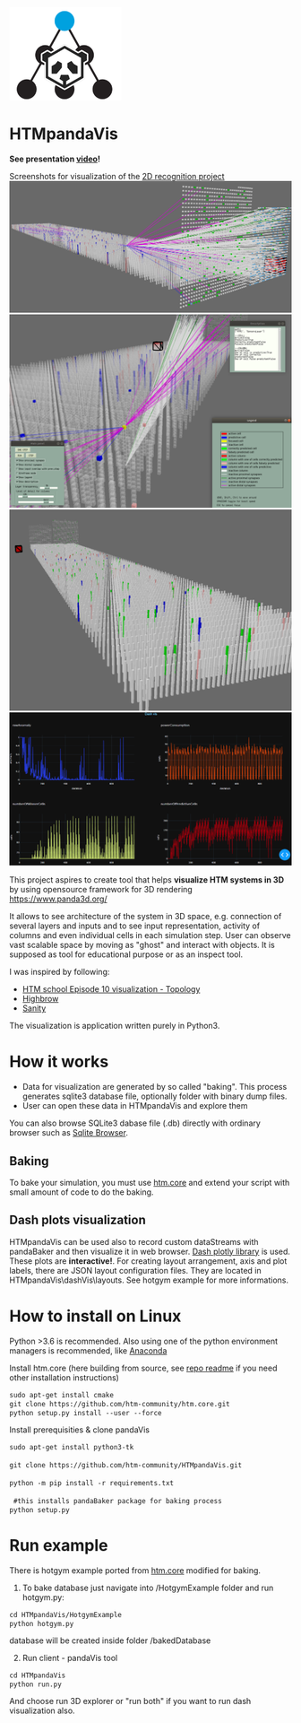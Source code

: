 ![HTMpandaVis](images/HTMpandaVis.png)
# HTMpandaVis
**See presentation [video](https://youtu.be/c1aJq0p-9uY)!**

Screenshots for visualization of the [2D recognition project](https://discourse.numenta.org/t/2d-object-recognition-project/5465/92)
![img1](images/img1.png)
![img2](images/img2.png)
![img2](images/img3.png)
![dash visualization](images/dashVis.png)

This project aspires to create tool that helps **visualize HTM systems in 3D** by using opensource framework for 3D rendering https://www.panda3d.org/

It allows to see architecture of the system in 3D space, e.g. connection of several layers and inputs and to see input representation,
activity of columns and even individual cells in each simulation step.
User can observe vast scalable space by moving as "ghost" and interact with objects.
It is supposed as tool for educational purpose or as an inspect tool.

I was inspired by following:
- [HTM school Episode 10 visualization - Topology](https://www.youtube.com/watch?v=HTW2Q_UrkAw&t=688s)
- [Highbrow](https://github.com/htm-community/highbrow)
- [Sanity](https://github.com/htm-community/sanity-nupic) 

The visualization is application written purely in Python3.

# How it works
* Data for visualization are generated by so called "baking". This process generates sqlite3 database file, optionally folder with binary dump files.
* User can open these data in HTMpandaVis and explore them

You can also browse SQLite3 dabase file (.db) directly with ordinary browser such as [Sqlite Browser](https://sqlitebrowser.org/).

## Baking

To bake your simulation, you must use [htm.core](https://github.com/htm-community/htm.core) and extend your script with small amount of code to do the baking.

## Dash plots visualization

HTMpandaVis can be used also to record custom dataStreams with pandaBaker and then visualize it in web browser.
[Dash plotly library](https://plotly.com/dash/) is used. These plots are **interactive!**.
For creating layout arrangement, axis and plot labels, there are JSON layout configuration files. They are located in HTMpandaVis\dashVis\layouts. 
See hotgym example for more informations.

# How to install on Linux

Python >3.6 is recommended.
Also using one of the python environment managers is recommended,
like [Anaconda](https://www.anaconda.com/distribution/)

Install htm.core (here building from source, see [repo readme](https://github.com/htm-community/htm.core) if you need other installation instructions)
```
sudo apt-get install cmake
git clone https://github.com/htm-community/htm.core.git
python setup.py install --user --force
```

Install prerequisities & clone pandaVis
```
sudo apt-get install python3-tk

git clone https://github.com/htm-community/HTMpandaVis.git

python -m pip install -r requirements.txt

 #this installs pandaBaker package for baking process
python setup.py 
```
# Run example
There is hotgym example ported from [htm.core](https://github.com/htm-community/htm.core/tree/master/py/htm/examples) modified for baking.

1. To bake database just navigate into /HotgymExample folder and run hotgym.py:
```
cd HTMpandaVis/HotgymExample
python hotgym.py
```
database will be created inside folder /bakedDatabase

2. Run client - pandaVis tool
```
cd HTMpandaVis
python run.py
```
And choose run 3D explorer or "run both" if you want to run dash visualization also.
